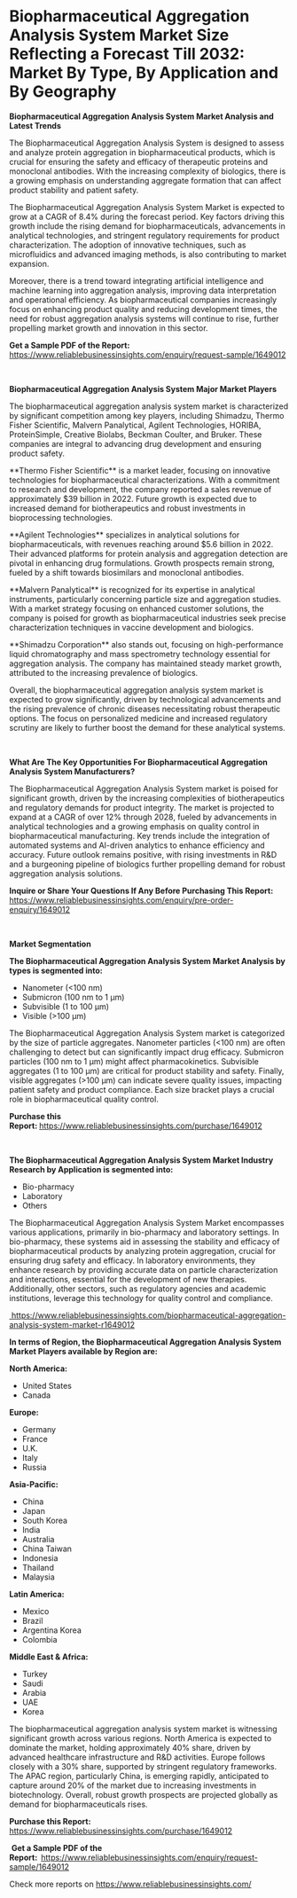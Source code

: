 <p><h1>Biopharmaceutical Aggregation Analysis System Market Size Reflecting a Forecast Till 2032: Market By Type, By Application and By Geography</h1></p><p><strong>Biopharmaceutical Aggregation Analysis System Market Analysis and Latest Trends</strong></p>
<p><p>The Biopharmaceutical Aggregation Analysis System is designed to assess and analyze protein aggregation in biopharmaceutical products, which is crucial for ensuring the safety and efficacy of therapeutic proteins and monoclonal antibodies. With the increasing complexity of biologics, there is a growing emphasis on understanding aggregate formation that can affect product stability and patient safety.</p><p>The Biopharmaceutical Aggregation Analysis System Market is expected to grow at a CAGR of 8.4% during the forecast period. Key factors driving this growth include the rising demand for biopharmaceuticals, advancements in analytical technologies, and stringent regulatory requirements for product characterization. The adoption of innovative techniques, such as microfluidics and advanced imaging methods, is also contributing to market expansion. </p><p>Moreover, there is a trend toward integrating artificial intelligence and machine learning into aggregation analysis, improving data interpretation and operational efficiency. As biopharmaceutical companies increasingly focus on enhancing product quality and reducing development times, the need for robust aggregation analysis systems will continue to rise, further propelling market growth and innovation in this sector.</p></p>
<p><strong>Get a Sample PDF of the Report:&nbsp;</strong> <a href="https://www.reliablebusinessinsights.com/enquiry/request-sample/1649012?utm_campaign=2253&utm_medium=2&utm_source=Github&utm_content=ia&utm_term=26032025&utm_id=biopharmaceutical-aggregation-analysis-system">https://www.reliablebusinessinsights.com/enquiry/request-sample/1649012</a></p>
<p>&nbsp;</p>
<p><strong>Biopharmaceutical Aggregation Analysis System Major Market Players</strong></p>
<p><p>The biopharmaceutical aggregation analysis system market is characterized by significant competition among key players, including Shimadzu, Thermo Fisher Scientific, Malvern Panalytical, Agilent Technologies, HORIBA, ProteinSimple, Creative Biolabs, Beckman Coulter, and Bruker. These companies are integral to advancing drug development and ensuring product safety.</p><p>**Thermo Fisher Scientific** is a market leader, focusing on innovative technologies for biopharmaceutical characterizations. With a commitment to research and development, the company reported a sales revenue of approximately $39 billion in 2022. Future growth is expected due to increased demand for biotherapeutics and robust investments in bioprocessing technologies.</p><p>**Agilent Technologies** specializes in analytical solutions for biopharmaceuticals, with revenues reaching around $5.6 billion in 2022. Their advanced platforms for protein analysis and aggregation detection are pivotal in enhancing drug formulations. Growth prospects remain strong, fueled by a shift towards biosimilars and monoclonal antibodies.</p><p>**Malvern Panalytical** is recognized for its expertise in analytical instruments, particularly concerning particle size and aggregation studies. With a market strategy focusing on enhanced customer solutions, the company is poised for growth as biopharmaceutical industries seek precise characterization techniques in vaccine development and biologics.</p><p>**Shimadzu Corporation** also stands out, focusing on high-performance liquid chromatography and mass spectrometry technology essential for aggregation analysis. The company has maintained steady market growth, attributed to the increasing prevalence of biologics.</p><p>Overall, the biopharmaceutical aggregation analysis system market is expected to grow significantly, driven by technological advancements and the rising prevalence of chronic diseases necessitating robust therapeutic options. The focus on personalized medicine and increased regulatory scrutiny are likely to further boost the demand for these analytical systems.</p></p>
<p>&nbsp;</p>
<p><strong>What Are The Key Opportunities For Biopharmaceutical Aggregation Analysis System Manufacturers?</strong></p>
<p><p>The Biopharmaceutical Aggregation Analysis System market is poised for significant growth, driven by the increasing complexities of biotherapeutics and regulatory demands for product integrity. The market is projected to expand at a CAGR of over 12% through 2028, fueled by advancements in analytical technologies and a growing emphasis on quality control in biopharmaceutical manufacturing. Key trends include the integration of automated systems and AI-driven analytics to enhance efficiency and accuracy. Future outlook remains positive, with rising investments in R&D and a burgeoning pipeline of biologics further propelling demand for robust aggregation analysis solutions.</p></p>
<p><strong>Inquire or Share Your Questions If Any Before Purchasing This Report:</strong> <a href="https://www.reliablebusinessinsights.com/enquiry/pre-order-enquiry/1649012?utm_campaign=2253&utm_medium=2&utm_source=Github&utm_content=ia&utm_term=26032025&utm_id=biopharmaceutical-aggregation-analysis-system">https://www.reliablebusinessinsights.com/enquiry/pre-order-enquiry/1649012</a></p>
<p>&nbsp;</p>
<p><strong>Market Segmentation</strong></p>
<p><strong>The Biopharmaceutical Aggregation Analysis System Market Analysis by types is segmented into:</strong></p>
<p><ul><li>Nanometer (<100 nm)</li><li>Submicron (100 nm to 1 μm)</li><li>Subvisible (1 to 100 μm)</li><li>Visible (>100 μm)</li></ul></p>
<p><p>The Biopharmaceutical Aggregation Analysis System market is categorized by the size of particle aggregates. Nanometer particles (<100 nm) are often challenging to detect but can significantly impact drug efficacy. Submicron particles (100 nm to 1 μm) might affect pharmacokinetics. Subvisible aggregates (1 to 100 μm) are critical for product stability and safety. Finally, visible aggregates (>100 μm) can indicate severe quality issues, impacting patient safety and product compliance. Each size bracket plays a crucial role in biopharmaceutical quality control.</p></p>
<p><strong>Purchase this Report:&nbsp;</strong><a href="https://www.reliablebusinessinsights.com/purchase/1649012?utm_campaign=2253&utm_medium=2&utm_source=Github&utm_content=ia&utm_term=26032025&utm_id=biopharmaceutical-aggregation-analysis-system">https://www.reliablebusinessinsights.com/purchase/1649012</a></p>
<p>&nbsp;</p>
<p><strong>The Biopharmaceutical Aggregation Analysis System Market Industry Research by Application is segmented into:</strong></p>
<p><ul><li>Bio-pharmacy</li><li>Laboratory</li><li>Others</li></ul></p>
<p><p>The Biopharmaceutical Aggregation Analysis System Market encompasses various applications, primarily in bio-pharmacy and laboratory settings. In bio-pharmacy, these systems aid in assessing the stability and efficacy of biopharmaceutical products by analyzing protein aggregation, crucial for ensuring drug safety and efficacy. In laboratory environments, they enhance research by providing accurate data on particle characterization and interactions, essential for the development of new therapies. Additionally, other sectors, such as regulatory agencies and academic institutions, leverage this technology for quality control and compliance.</p></p>
<p><a href="https://www.reliablebusinessinsights.com/biopharmaceutical-aggregation-analysis-system-market-r1649012?utm_campaign=2253&utm_medium=2&utm_source=Github&utm_content=ia&utm_term=26032025&utm_id=biopharmaceutical-aggregation-analysis-system">&nbsp;https://www.reliablebusinessinsights.com/biopharmaceutical-aggregation-analysis-system-market-r1649012</a></p>
<p><strong>In terms of Region, the Biopharmaceutical Aggregation Analysis System Market Players available by Region are:</strong></p>
<p>
    <p> <strong> North America: </strong>
        <ul>
            <li>United States</li>
            <li>Canada</li>
        </ul>
        </p> 
    <p> <strong> Europe: </strong>
        <ul>
            <li>Germany</li>
            <li>France</li>
            <li>U.K.</li>
            <li>Italy</li>
            <li>Russia</li>
        </ul>
        </p> 
    <p> <strong> Asia-Pacific: </strong>
        <ul>
            <li>China</li>
            <li>Japan</li>
            <li>South Korea</li>
            <li>India</li>
            <li>Australia</li>
            <li>China Taiwan</li>
            <li>Indonesia</li>
            <li>Thailand</li>
            <li>Malaysia</li>
        </ul>
        </p> 
    <p> <strong> Latin America: </strong>
        <ul>
            <li>Mexico</li>
            <li>Brazil</li>
            <li>Argentina Korea</li>
            <li>Colombia</li>
        </ul>
        </p> 
    <p> <strong> Middle East & Africa: </strong>
        <ul>
            <li>Turkey</li>
            <li>Saudi</li>
            <li>Arabia</li>
            <li>UAE</li>
            <li>Korea</li>
        </ul>
    </p>
    </p>
<p><p>The biopharmaceutical aggregation analysis system market is witnessing significant growth across various regions. North America is expected to dominate the market, holding approximately 40% share, driven by advanced healthcare infrastructure and R&D activities. Europe follows closely with a 30% share, supported by stringent regulatory frameworks. The APAC region, particularly China, is emerging rapidly, anticipated to capture around 20% of the market due to increasing investments in biotechnology. Overall, robust growth prospects are projected globally as demand for biopharmaceuticals rises.</p></p>
<p><strong>Purchase this Report: </strong><a href="https://www.reliablebusinessinsights.com/purchase/1649012?utm_campaign=2253&utm_medium=2&utm_source=Github&utm_content=ia&utm_term=26032025&utm_id=biopharmaceutical-aggregation-analysis-system">https://www.reliablebusinessinsights.com/purchase/1649012</a></p>
<p>&nbsp;<strong>Get a Sample PDF of the Report:&nbsp;&nbsp;</strong><a href="https://www.reliablebusinessinsights.com/enquiry/request-sample/1649012?utm_campaign=2253&utm_medium=2&utm_source=Github&utm_content=ia&utm_term=26032025&utm_id=biopharmaceutical-aggregation-analysis-system">https://www.reliablebusinessinsights.com/enquiry/request-sample/1649012</a></p>
<p><strong></strong></p>
<p>Check more reports on <a href="https://www.reliablebusinessinsights.com/?utm_campaign=2253&utm_medium=2&utm_source=Github&utm_content=ia&utm_term=26032025&utm_id=biopharmaceutical-aggregation-analysis-system">https://www.reliablebusinessinsights.com/</a></p>